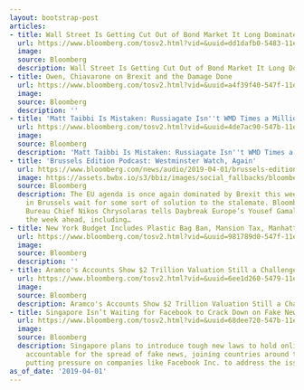 ```yaml
---
layout: bootstrap-post
articles:
- title: Wall Street Is Getting Cut Out of Bond Market It Long Dominated
  url: https://www.bloomberg.com/tosv2.html?vid=&uuid=dd1dafb0-5483-11e9-b869-b981ee47c6ad&url=L25ld3MvYXJ0aWNsZXMvMjAxOS0wNC0wMS93YWxsLXN0cmVldC1pcy1nZXR0aW5nLWN1dC1vdXQtb2YtYm9uZC1tYXJrZXQtaXQtbG9uZy1kb21pbmF0ZWQ=
  image: 
  source: Bloomberg
  description: Wall Street Is Getting Cut Out of Bond Market It Long Dominated bloomberg.com
- title: Owen, Chiavarone on Brexit and the Damage Done
  url: https://www.bloomberg.com/tosv2.html?vid=&uuid=a4f39f40-547f-11e9-b2a1-976bc4c0e9d1&url=L25ld3MvdmlkZW9zLzIwMTktMDQtMDEvb3dlbi1jaGlhdmFyb25lLW9uLWJyZXhpdC1hbmQtdGhlLWRhbWFnZS1kb25lLXZpZGVv
  image: 
  source: Bloomberg
  description: ''
- title: 'Matt Taibbi Is Mistaken: Russiagate Isn''t WMD Times a Million'
  url: https://www.bloomberg.com/tosv2.html?vid=&uuid=4de7ac90-547b-11e9-9815-21462a50e819&url=L29waW5pb24vYXJ0aWNsZXMvMjAxOS0wNC0wMS9uby1ydXNzaWFnYXRlLWlzbi10LXRoaXMtZ2VuZXJhdGlvbi1zLXdtZA==
  image: 
  source: Bloomberg
  description: 'Matt Taibbi Is Mistaken: Russiagate Isn''t WMD Times a Million bloomberg.com'
- title: 'Brussels Edition Podcast: Westminster Watch, Again'
  url: https://www.bloomberg.com/news/audio/2019-04-01/brussels-edition-podcast-westminster-watch-again
  image: https://assets.bwbx.io/s3/bbiz/images/social_fallbacks/bloomberg_default-a4f15fa7ee.jpg
  source: Bloomberg
  description: The EU agenda is once again dominated by Brexit this week as lawmakers
    in Brussels wait for some sort of solution to the stalemate. Bloomberg’s Brussels
    Bureau Chief Nikos Chrysolaras tells Daybreak Europe’s Yousef Gamal El-Din about
    the week ahead, including…
- title: New York Budget Includes Plastic Bag Ban, Mansion Tax, Manhattan Toll
  url: https://www.bloomberg.com/tosv2.html?vid=&uuid=981789d0-547f-11e9-8867-718084bc2a3b&url=L25ld3MvYXJ0aWNsZXMvMjAxOS0wNC0wMS9ueWMtY29uZ2VzdGlvbi1mZWUtbWFuc2lvbi10YXgtdXNoZXJlZC1pbi1ieS1zdGF0ZS1zLW5ldy1idWRnZXQ=
  image: 
  source: Bloomberg
  description: ''
- title: Aramco's Accounts Show $2 Trillion Valuation Still a Challenge
  url: https://www.bloomberg.com/tosv2.html?vid=&uuid=6ee1d260-5479-11e9-b42a-dde217aab110&url=L25ld3MvYXJ0aWNsZXMvMjAxOS0wNC0wMS9hcmFtY28tcy1hY2NvdW50cy1zaG93LTItdHJpbGxpb24tdmFsdWF0aW9uLXN0aWxsLWEtY2hhbGxlbmdl
  image: 
  source: Bloomberg
  description: Aramco's Accounts Show $2 Trillion Valuation Still a Challenge bloomberg.com
- title: Singapore Isn’t Waiting for Facebook to Crack Down on Fake News
  url: https://www.bloomberg.com/tosv2.html?vid=&uuid=68dee720-547b-11e9-a46f-cf5905d14400&url=L25ld3MvYXJ0aWNsZXMvMjAxOS0wNC0wMS9zaW5nYXBvcmUtaXNuLXQtd2FpdGluZy1mb3ItZmFjZWJvb2stYXMtaXQtdGFibGVzLWZha2UtbmV3cy1sYXc=
  image: 
  source: Bloomberg
  description: Singapore plans to introduce tough new laws to hold online outlets
    accountable for the spread of fake news, joining countries around the world in
    putting pressure on companies like Facebook Inc. to address the issue.
as_of_date: '2019-04-01'
---
```


